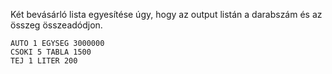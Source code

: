 Két bevásárló lista egyesítése úgy, hogy az output listán a darabszám és az összeg összeadódjon.

```
AUTO 1 EGYSEG 3000000
CSOKI 5 TABLA 1500
TEJ 1 LITER 200
```
